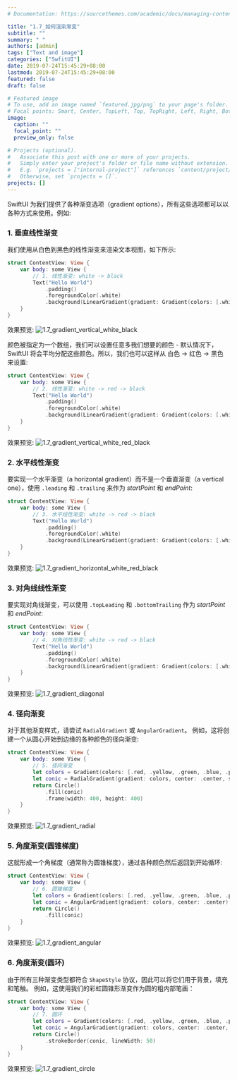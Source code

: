 ```yaml
---
# Documentation: https://sourcethemes.com/academic/docs/managing-content/

title: "1.7_如何渲染渐变"
subtitle: ""
summary: " "
authors: [admin]
tags: ["Text and image"]
categories: ["SwfitUI"]
date: 2019-07-24T15:45:29+08:00
lastmod: 2019-07-24T15:45:29+08:00
featured: false
draft: false

# Featured image
# To use, add an image named `featured.jpg/png` to your page's folder.
# Focal points: Smart, Center, TopLeft, Top, TopRight, Left, Right, BottomLeft, Bottom, BottomRight.
image:
  caption: ""
  focal_point: ""
  preview_only: false

# Projects (optional).
#   Associate this post with one or more of your projects.
#   Simply enter your project's folder or file name without extension.
#   E.g. `projects = ["internal-project"]` references `content/project/deep-learning/index.md`.
#   Otherwise, set `projects = []`.
projects: []
---
```


SwiftUI 为我们提供了各种渐变选项（gradient options），所有这些选项都可以以各种方式来使用。例如: 
### 1. 垂直线性渐变
我们使用从白色到黑色的线性渐变来渲染文本视图，如下所示: 
```swift
struct ContentView: View {
    var body: some View {
        // 1. 线性渐变: white -> black
        Text("Hello World")
            .padding()
            .foregroundColor(.white)
            .background(LinearGradient(gradient: Gradient(colors: [.white, .black]), startPoint: .top, endPoint: .bottom))
    }
}
```
效果预览:
![1.7_gradient_vertical_white_black](img/1.7_gradient_vertical_white_black.png "vertical gradient: white -> black")

颜色被指定为一个数组，我们可以设置任意多我们想要的颜色 - 默认情况下，SwiftUI 将会平均分配这些颜色。所以，我们也可以这样从 白色 -> 红色 -> 黑色 来设置:
```swift
struct ContentView: View {
    var body: some View {
        // 2. 线性渐变: white -> red -> black
        Text("Hello World")
            .padding()
            .foregroundColor(.white)
            .background(LinearGradient(gradient: Gradient(colors: [.white, .red, .black]), startPoint: .top, endPoint: .bottom))
    }
}
```
效果预览:
![1.7_gradient_vertical_white_red_black](img/1.7_gradient_vertical_white_red_black.png "vertical gradient: white -> red -> black")

### 2. 水平线性渐变
要实现一个水平渐变（a horizontal gradient）而不是一个垂直渐变（a vertical one），使用 `.leading` 和 `.trailing` 来作为 _startPoint_ 和 _endPoint_:
```swift
struct ContentView: View {
    var body: some View {
        // 3. 水平线性渐变: white -> red -> black
        Text("Hello World")
            .padding()
            .foregroundColor(.white)
            .background(LinearGradient(gradient: Gradient(colors: [.white, .red, .black]), startPoint: .leading, endPoint: .trailing))
    }
}
```
效果预览:
![1.7_gradient_horizontal_white_red_black](img/1.7_gradient_horizontal_white_red_black.png)

### 3. 对角线线性渐变
要实现对角线渐变，可以使用 `.topLeading` 和 `.bottomTrailing` 作为 _startPoint_ 和 _endPoint_:
```swift
struct ContentView: View {
    var body: some View {
        // 4. 对角线性渐变: white -> red -> black
        Text("Hello World")
            .padding()
            .foregroundColor(.white)
            .background(LinearGradient(gradient: Gradient(colors: [.white, .red, .black]), startPoint: .topLeading, endPoint: .bottomTrailing))
    }
}
```
效果预览:
![1.7_gradient_diagonal](img/1.7_gradient_diagonal.png "diagonal gradient: white -> red -> black ")

### 4. 径向渐变
对于其他渐变样式，请尝试 `RadialGradient` 或 `AngularGradient`。 
例如，这将创建一个从圆心开始到边缘的各种颜色的径向渐变:
```swift
struct ContentView: View {
    var body: some View {
        // 5. 径向渐变
        let colors = Gradient(colors: [.red, .yellow, .green, .blue, .purple])
        let conic = RadialGradient(gradient: colors, center: .center, startRadius: 50, endRadius: 200)
        return Circle()
            .fill(conic)
            .frame(width: 400, height: 400)
    }
}
```
效果预览:
![1.7_gradient_radial](img/1.7_gradient_radial.png "Radial gradient")

### 5. 角度渐变(圆锥梯度)
这就形成一个角梯度（通常称为圆锥梯度），通过各种颜色然后返回到开始循环:
```swift
struct ContentView: View {
    var body: some View {
        // 6. 圆锥梯度
        let colors = Gradient(colors: [.red, .yellow, .green, .blue, .purple, .red])
        let conic = AngularGradient(gradient: colors, center: .center)
        return Circle()
            .fill(conic)
    }
}
```
效果预览:
![1.7_gradient_angular](img/1.7_gradient_angular.png "Angular gradient")

### 6. 角度渐变(圆环)
由于所有三种渐变类型都符合 `ShapeStyle` 协议，因此可以将它们用于背景，填充和笔触。 例如，这使用我们的彩虹圆锥形渐变作为圆的粗内部笔画：
```swift
struct ContentView: View {
    var body: some View {
        // 7. 圆环
        let colors = Gradient(colors: [.red, .yellow, .green, .blue, .purple, .red])
        let conic = AngularGradient(gradient: colors, center: .center, startAngle: .zero, endAngle: .degrees(360))
        return Circle()
            .strokeBorder(conic, lineWidth: 50)
    }
}
```
效果预览:
![1.7_gradient_circle](img/1.7_gradient_circle.png)